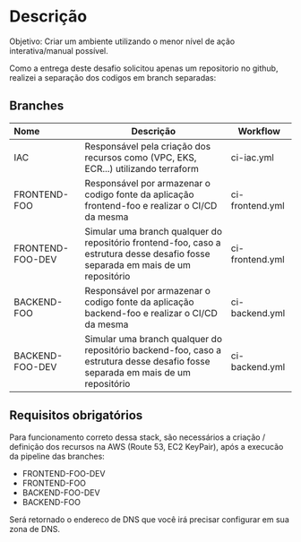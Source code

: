 # Descrição

Objetivo: Criar um ambiente utilizando o menor nível de ação interativa/manual possível.

Como a entrega deste desafio solicitou apenas um repositorio no github, realizei a separação dos codigos em branch separadas:

## Branches

| Nome                  |  Descrição                                                                                                                        | Workflow        |
| :-------------------  |  ---------------------------------------------------------------------------------------------                                    | --------        |
| IAC                   |  Responsável pela criação dos recursos como (VPC, EKS, ECR...) utilizando terraform                                               | ci-iac.yml      |
| FRONTEND-FOO          |  Responsável por armazenar o codigo fonte da aplicação frontend-foo e realizar o CI/CD da mesma                                   | ci-frontend.yml |
| FRONTEND-FOO-DEV      |  Simular uma branch qualquer do repositório frontend-foo, caso a estrutura desse desafio fosse separada em mais de um repositório | ci-frontend.yml |
| BACKEND-FOO           |  Responsável por armazenar o codigo fonte da aplicação backend-foo e realizar o CI/CD da mesma                                    | ci-backend.yml  |
| BACKEND-FOO-DEV       |  Simular uma branch qualquer do repositório backend-foo, caso a estrutura desse desafio fosse separada em mais de um repositório  | ci-backend.yml  |

## Requisitos obrigatórios

Para funcionamento correto dessa stack, são necessários a criação / definição dos recursos na AWS (Route 53, EC2 KeyPair), após a execucão da pipeline das branches:

-   FRONTEND-FOO-DEV
-   FRONTEND-FOO
-   BACKEND-FOO-DEV
-   BACKEND-FOO

Será retornado o endereco de DNS que você irá precisar configurar em sua zona de DNS.

```

```
